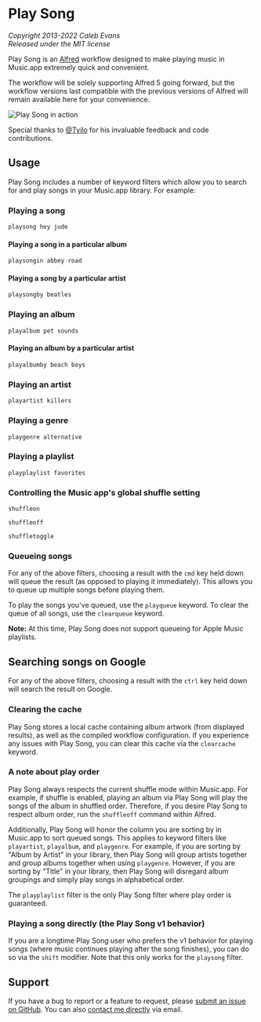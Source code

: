 # Play Song

*Copyright 2013-2022 Caleb Evans*  
*Released under the MIT license*

Play Song is an [Alfred](http://www.alfredapp.com/) workflow designed to make
playing music in Music.app extremely quick and convenient.

The workflow will be solely supporting Alfred 5 going forward, but the workflow
versions last compatible with the previous versions of Alfred will remain
available here for your convenience.

![Play Song in action](screenshot.png)

Special thanks to [@Tyilo](https://github.com/Tyilo) for his invaluable feedback
and code contributions.

## Usage

Play Song includes a number of keyword filters which allow you to search for and
play songs in your Music.app library. For example:

### Playing a song

```
playsong hey jude
```

#### Playing a song in a particular album

```
playsongin abbey road
```

#### Playing a song by a particular artist

```
playsongby beatles
```

### Playing an album

```
playalbum pet sounds
```

#### Playing an album by a particular artist

```
playalbumby beach boys
```

### Playing an artist

```
playartist killers
```

### Playing a genre

```
playgenre alternative
```

### Playing a playlist

```
playplaylist favorites
```

### Controlling the Music app's global shuffle setting

```
shuffleon
```

```
shuffleoff
```

```
shuffletoggle
```

### Queueing songs

For any of the above filters, choosing a result with the `cmd` key held down
will queue the result (as opposed to playing it immediately). This allows you to
queue up multiple songs before playing them.

To play the songs you've queued, use the `playqueue` keyword. To clear the queue
of all songs, use the `clearqueue` keyword.

**Note:** At this time, Play Song does not support queueing for Apple Music
playlists.

## Searching songs on Google

For any of the above filters, choosing a result with the `ctrl` key held down
will search the result on Google.

### Clearing the cache

Play Song stores a local cache containing album artwork (from displayed
results), as well as the compiled workflow configuration. If you experience any
issues with Play Song, you can clear this cache via the `clearcache` keyword.

### A note about play order

Play Song always respects the current shuffle mode within Music.app. For example,
if shuffle is enabled, playing an album via Play Song will play the songs of the
album in shuffled order. Therefore, if you desire Play Song to respect album
order, run the `shuffleoff` command within Alfred.

Additionally, Play Song will honor the column you are sorting by in Music.app to
sort queued songs. This applies to keyword filters like `playartist`,
`playalbum`, and `playgenre`. For example, if you are sorting by "Album by
Artist" in your library, then Play Song will group artists together and group
albums together when using `playgenre`. However, if you are sorting by "Title"
in your library, then Play Song will disregard album groupings and simply play
songs in alphabetical order.

The `playplaylist` filter is the only Play Song filter where play order is
guaranteed.

### Playing a song directly (the Play Song v1 behavior)

If you are a longtime Play Song user who prefers the v1 behavior for playing
songs (where music continues playing after the song finishes), you can do so via
the `shift` modifier. Note that this only works for the `playsong` filter.

## Support

If you have a bug to report or a feature to request, please [submit an issue on
GitHub](https://github.com/caleb531/play-song/issues). You can also [contact me
directly](https://calebevans.me/contact/) via email.
